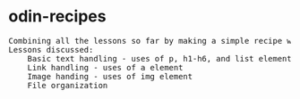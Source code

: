 # odin-recipes
<pre>
Combining all the lessons so far by making a simple recipe website.
Lessons discussed:
    Basic text handling - uses of p, h1-h6, and list elements
    Link handling - uses of a element
    Image handing - uses of img element
    File organization
</pre>

